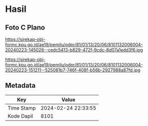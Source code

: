 # Hasil

## Foto C Plano

https://sirekap-obj-formc.kpu.go.id/ae19/pemilu/pdpr/81/01/13/20/06/8101132006004-20240223-145026--cedc5413-b829-472f-9cdc-8d07a1edd3f6.jpg

https://sirekap-obj-formc.kpu.go.id/ae19/pemilu/pdpr/81/01/13/20/06/8101132006004-20240223-151211--525081b7-746f-408f-b56b-2927988a87fd.jpg


## Metadata

| Key        | Value               |
| ---------- | ------------------- |
| Time Stamp | 2024-02-24 22:33:55 |
| Kode Dapil | 8101                |



